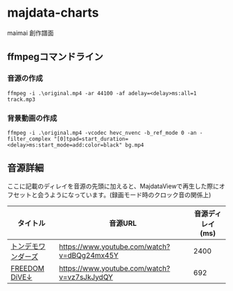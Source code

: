 # majdata-charts

maimai 創作譜面

## ffmpegコマンドライン

### 音源の作成

```
ffmpeg -i .\original.mp4 -ar 44100 -af adelay=<delay>ms:all=1 track.mp3
```

### 背景動画の作成

```
ffmpeg -i .\original.mp4 -vcodec hevc_nvenc -b_ref_mode 0 -an -filter_complex "[0]tpad=start_duration=<delay>ms:start_mode=add:color=black" bg.mp4
```

## 音源詳細

ここに記載のディレイを音源の先頭に加えると、MajdataViewで再生した際にオフセットと会うようになっています。(録画モード時のクロック音の関係上)

| タイトル | 音源URL | 音源ディレイ(ms) |
| --- | --- | --- |
| [トンデモワンダーズ](tondemo-wonders/maidata.txt) | https://www.youtube.com/watch?v=dBQg24mx45Y | 2400 |
| [FREEDOM DiVE↓](freedom-dive/maidata.txt) | https://www.youtube.com/watch?v=vz7sJkJydQY | 692 |
